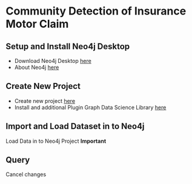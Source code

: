 # Community Detection of Insurance Motor Claim
## Setup and Install Neo4j Desktop
 - Download Neo4j Desktop [here](https://neo4j.com/download/)
 - About Neo4j [here](https://neo4j.com/product/#neo4j-desktop)
## Create New Project
- Create new project [here](https://github.com/phuritanc/git-snaneo4j/blob/main/DATAMTCLAIMALL.csv)
- Install and additional Plugin Graph Data Science Library  [here](https://neo4j.com/docs/graph-data-science/current/)
## Import and Load Dataset in to Neo4j
Load Data in to Neo4j Project
**Important**

## Query
Cancel changes
